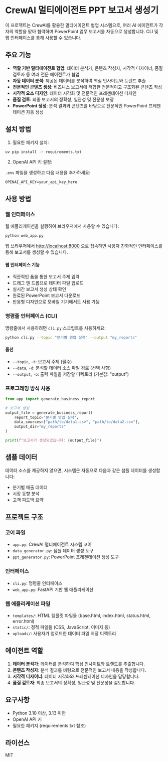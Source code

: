 # CrewAI 멀티에이전트 PPT 보고서 생성기

이 프로젝트는 CrewAI를 활용한 멀티에이전트 협업 시스템으로, 여러 AI 에이전트가 각자의 역할을 맡아 협력하며 PowerPoint 업무 보고서를 자동으로 생성합니다. CLI 및 웹 인터페이스를 통해 사용할 수 있습니다.

## 주요 기능

- **역할 기반 멀티에이전트 협업**: 데이터 분석가, 콘텐츠 작성자, 시각적 디자이너, 품질 검토자 등 여러 전문 에이전트가 협업
- **자동 데이터 분석**: 제공된 데이터를 분석하여 핵심 인사이트와 트렌드 추출
- **전문적인 콘텐츠 생성**: 비즈니스 보고서에 적합한 전문적이고 구조화된 콘텐츠 작성
- **시각적 요소 디자인**: 데이터 시각화 및 전문적인 프레젠테이션 디자인
- **품질 검토**: 최종 보고서의 정확성, 일관성 및 전문성 보장
- **PowerPoint 생성**: 분석 결과와 콘텐츠를 바탕으로 전문적인 PowerPoint 프레젠테이션 자동 생성

## 설치 방법

1. 필요한 패키지 설치:

```bash
uv pip install -r requirements.txt
```

2. OpenAI API 키 설정:

`.env` 파일을 생성하고 다음 내용을 추가하세요:

```
OPENAI_API_KEY=your_api_key_here
```

## 사용 방법

### 웹 인터페이스

웹 애플리케이션을 실행하여 브라우저에서 사용할 수 있습니다:

```bash
python web_app.py
```

웹 브라우저에서 <http://localhost:8000> 으로 접속하면 사용자 친화적인 인터페이스를 통해 보고서를 생성할 수 있습니다.

#### 웹 인터페이스 기능

- 직관적인 폼을 통한 보고서 주제 입력
- 드래그 앤 드롭으로 데이터 파일 업로드
- 실시간 보고서 생성 상태 확인
- 완료된 PowerPoint 보고서 다운로드
- 반응형 디자인으로 모바일 기기에서도 사용 가능

### 명령줄 인터페이스 (CLI)

명령줄에서 사용하려면 `cli.py` 스크립트를 사용하세요:

```bash
python cli.py --topic "분기별 영업 실적" --output "my_reports"
```

#### 옵션

- `--topic`, `-t`: 보고서 주제 (필수)
- `--data`, `-d`: 분석할 데이터 소스 파일 경로 (선택 사항)
- `--output`, `-o`: 출력 파일을 저장할 디렉토리 (기본값: "output")

### 프로그래밍 방식 사용

```python
from app import generate_business_report

# 보고서 생성
output_file = generate_business_report(
    report_topic="분기별 영업 실적",
    data_sources=["path/to/data1.csv", "path/to/data2.csv"],
    output_dir="my_reports"
)

print(f"보고서가 생성되었습니다: {output_file}")
```

## 샘플 데이터

데이터 소스를 제공하지 않으면, 시스템은 자동으로 다음과 같은 샘플 데이터를 생성합니다:

- 분기별 매출 데이터
- 시장 동향 분석
- 고객 피드백 요약

## 프로젝트 구조

### 코어 파일

- `app.py`: CrewAI 멀티에이전트 시스템 코어
- `data_generator.py`: 샘플 데이터 생성 도구
- `ppt_generator.py`: PowerPoint 프레젠테이션 생성 도구

### 인터페이스

- `cli.py`: 명령줄 인터페이스
- `web_app.py`: FastAPI 기반 웹 애플리케이션

### 웹 애플리케이션 파일

- `templates/`: HTML 템플릿 파일들 (base.html, index.html, status.html, error.html)
- `static/`: 정적 파일들 (CSS, JavaScript, 이미지 등)
- `uploads/`: 사용자가 업로드한 데이터 파일 저장 디렉토리

## 에이전트 역할

1. **데이터 분석가**: 데이터를 분석하여 핵심 인사이트와 트렌드를 추출합니다.
2. **콘텐츠 작성자**: 분석 결과를 바탕으로 전문적인 보고서 내용을 작성합니다.
3. **시각적 디자이너**: 데이터 시각화와 프레젠테이션 디자인을 담당합니다.
4. **품질 검토자**: 최종 보고서의 정확성, 일관성 및 전문성을 검토합니다.

## 요구사항

- Python 3.10 이상, 3.13 미만
- OpenAI API 키
- 필요한 패키지 (requirements.txt 참조)

## 라이선스

MIT
